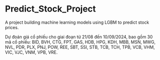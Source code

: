 # Predict_Stock_Project
A project building machine learning models using LGBM to predict stock prices.

Dự đoán giá cổ phiếu cho giai đoạn từ 21/08 đến 10/09/2024, bao gồm 30 mã cổ phiếu: BID, BVH, CTG, FPT, GAS, HDB, HPG, KDH, MBB, MSN, MWG, NVL, PDR, PLX, PNJ, POW, REE, SBT, SSI, STB, TCB, TCH, TPB, VCB, VHM, VIC, VJC, VNM, VPB, VRE.
